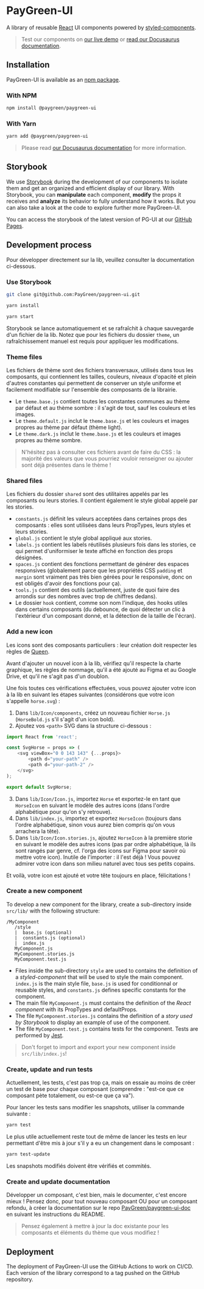# PayGreen-UI

A library of reusable [React](https://reactjs.org/) UI components powered by [styled-components](https://styled-components.com/).

> Test our components on [our live demo](https://paygreen.github.io/paygreen-ui/) or [read our Docusaurus documentation](https://paygreen.github.io/paygreen-ui-doc).

## Installation

PayGreen-UI is available as an [npm package](https://www.npmjs.com/package/@paygreen/paygreen-ui).

### With NPM

```sh
npm install @paygreen/paygreen-ui
```

### With Yarn

```sh
yarn add @paygreen/paygreen-ui
```

> Please read [our Docusaurus documentation](https://paygreen.github.io/paygreen-ui-doc) for more information.

## Storybook

We use [Storybook](https://storybook.js.org/) during the development of our components to isolate them and get an organized and efficient display of our library. With Storybook, you can **manipulate** each component, **modify** the props it receives and **analyze** its behavior to fully understand how it works. But you can also take a look at the code to explore further more PayGreen-UI.

You can access the storybook of the latest version of PG-UI at our [GitHub Pages](https://paygreen.github.io/paygreen-ui/).

## Development process

Pour développer directement sur la lib, veuillez consulter la documentation ci-dessous.

### Use Storybook

```sh
git clone git@github.com:PayGreen/paygreen-ui.git
```

```sh
yarn install
```

```sh
yarn start
```

Storybook se lance automatiquement et se rafraîchit à chaque sauvegarde d'un fichier de la lib. Notez que pour les fichiers du dossier `theme`, un rafraîchissement manuel est requis pour appliquer les modifications.

### Theme files

Les fichiers de thème sont des fichiers transversaux, utilisés dans tous les composants, qui contiennent les tailles, couleurs, niveaux d'opacité et plein d'autres constantes qui permettent de conserver un style uniforme et facilement modifiable sur l'ensemble des composants de la librairie.

-   Le `theme.base.js` contient toutes les constantes communes au thème par défaut et au thème sombre&nbsp;: il s'agit de tout, sauf les couleurs et les images.
-   Le `theme.default.js` inclut le `theme.base.js` et les couleurs et images propres au thème par défaut (thème light).
-   Le `theme.dark.js` inclut le `theme.base.js` et les couleurs et images propres au thème sombre.

> N'hésitez pas à consulter ces fichiers avant de faire du CSS&nbsp;: la majorité des valeurs que vous pourriez vouloir renseigner ou ajouter sont déjà présentes dans le thème&nbsp;!

### Shared files

Les fichiers du dossier `shared` sont des utilitaires appelés par les composants ou leurs stories. Il contient également le style global appelé par les stories.

-   `constants.js` définit les valeurs acceptées dans certaines props des composants&nbsp;: elles sont utilisées dans leurs PropTypes, leurs styles et leurs stories.
-   `global.js` contient le style global appliqué aux stories.
-   `labels.js` contient les labels réutilisés plusieurs fois dans les stories, ce qui permet d'uniformiser le texte affiché en fonction des props désignées.
-   `spaces.js` contient des fonctions permettant de générer des espaces responsives (globalement parce que les propriétés CSS `padding` et `margin` sont vraiment pas très bien gérées pour le responsive, donc on est obligés d'avoir des fonctions pour ça).
-   `tools.js` contient des outils (actuellement, juste de quoi faire des arrondis sur des nombres avec trop de chiffres dedans).
-   Le dossier `hook` contient, comme son nom l'indique, des hooks utiles dans certains composants (du debounce, de quoi détecter un clic à l'extérieur d'un composant donné, et la détection de la taille de l'écran).

### Add a new icon

Les icons sont des composants particuliers&nbsp;: leur création doit respecter les règles de [Queen](https://gitlab.com/Paygreen-website/queen).

Avant d'ajouter un nouvel icon à la lib, vérifiez qu'il respecte la charte graphique, les règles de nommage, qu'il a été ajouté au Figma et au Google Drive, et qu'il ne s'agit pas d'un doublon.

Une fois toutes ces vérifications effectuées, vous pouvez ajouter votre icon à la lib en suivant les étapes suivantes (considérons que votre icon s'appelle `horse.svg`)&nbsp;:

1. Dans `lib/Icon/components`, créez un nouveau fichier `Horse.js` (`HorseBold.js` s'il s'agit d'un icon bold).
2. Ajoutez vos `<path>` SVG dans la structure ci-dessous&nbsp;:

```javascript
import React from 'react';

const SvgHorse = props => (
    <svg viewBox="0 0 143 143" {...props}>
        <path d="your-path" />
        <path d="your-path-2" />
    </svg>
);

export default SvgHorse;
```

3. Dans `lib/Icon/Icon.js`, importez `Horse` et exportez-le en tant que `HorseIcon` en suivant le modèle des autres icons (dans l'ordre alphabétique pour qu'on s'y retrouve).
4. Dans `lib/index.js`, importez et exportez `HorseIcon` (toujours dans l'ordre alphabétique, sinon vous aurez bien compris qu'on vous arrachera la tête).
5. Dans `lib/Icon/Icon.stories.js`, ajoutez `HorseIcon` à la première storie en suivant le modèle des autres icons (pas par ordre alphabétique, là ils sont rangés par genre, cf. l'orga des icons sur Figma pour savoir où mettre votre icon). Inutile de l'importer&nbsp;: il l'est déjà&nbsp;! Vous pouvez admirer votre icon dans son milieu naturel avec tous ses petits copains.

Et voilà, votre icon est ajouté et votre tête toujours en place, félicitations&nbsp;!

### Create a new component

To develop a new component for the library, create a sub-directory inside `src/lib/` with the following structure:

```
/MyComponent
   /style
   |  base.js (optional)
   |  constants.js (optional)
   |  index.js
   MyComponent.js
   MyComponent.stories.js
   MyComponent.test.js
```

-   Files inside the sub-directory `style` are used to contains the definition of a _styled-component_ that will be used to style the main component. `index.js` is the main style file, `base.js` is used for conditionnal or reusable styles, and `constants.js` defines specific constants for the component.
-   The main file `MyComponent.js` must contains the definition of the _React component_ with its PropTypes and defaultProps.
-   The file `MyComponent.stories.js` contains the definition of a _story used by Storybook_ to display an example of use of the component.
-   The file `MyComponent.test.js` contains tests for the component. Tests are performed by [Jest](https://jestjs.io/).

> Don't forget to import and export your new component inside `src/lib/index.js`!

### Create, update and run tests

Actuellement, les tests, c'est pas trop ça, mais on essaie au moins de créer un test de base pour chaque composant (comprendre&nbsp;: "est-ce que ce composant pète totalement, ou est-ce que ça va").

Pour lancer les tests sans modifier les snapshots, utiliser la commande suivante&nbsp;:

```sh
yarn test
```

Le plus utile actuellement reste tout de même de lancer les tests en leur permettant d'être mis à jour s'il y a eu un changement dans le composant&nbsp;:

```sh
yarn test-update
```

Les snapshots modifiés doivent être vérifiés et commités.

### Create and update documentation

Développer un composant, c'est bien, mais le documenter, c'est encore mieux&nbsp;! Pensez donc, pour tout nouveau composant OU pour un composant refondu, à créer la documentation sur le repo [PayGreen/paygreen-ui-doc](https://github.com/PayGreen/paygreen-ui-doc) en suivant les instructions du README.

> Pensez également à mettre à jour la doc existante pour les composants et éléments du thème que vous modifiez&nbsp;!

## Deployment

The deployment of PayGreen-UI use the GitHub Actions to work on CI/CD. Each version of the library correspond to a tag pushed on the GitHub repository.
